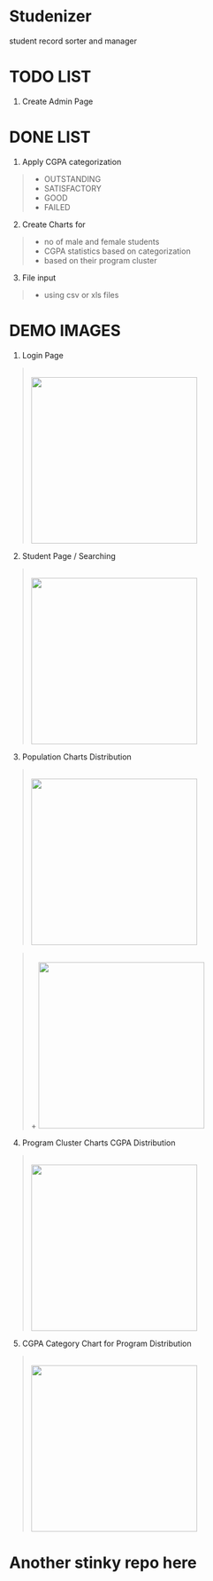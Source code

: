 # Studenizer

student record sorter and manager

# TODO LIST

1. Create Admin Page

# DONE LIST

1. Apply CGPA categorization
> + OUTSTANDING
> + SATISFACTORY
> + GOOD
> + FAILED

2. Create Charts for
> + no of male and female students
> + CGPA statistics based on categorization
> + based on their program cluster

3. File input
> + using csv or xls files

# DEMO IMAGES

1. Login Page

> <br>
> <img height="300px" src="https://github.com/stinkymonkeyph/Studenizer/blob/master/demo/images/login.png"></img>
> <br>

2. Student Page / Searching

> <br>
> <img height="300px" src="https://github.com/stinkymonkeyph/Studenizer/blob/master/demo/images/student.png"></img>
> <br>

3. Population Charts Distribution

> <br>
> <img height="300px" src="https://github.com/stinkymonkeyph/Studenizer/blob/master/demo/images/population_chart_1.png"></img>

> <br>
> + <img height="300px" src="https://github.com/stinkymonkeyph/Studenizer/blob/master/demo/images/population_chart_2.png"></img>
> <br>

4. Program Cluster Charts CGPA Distribution

> <br>
> <img height="300px" src="https://github.com/stinkymonkeyph/Studenizer/blob/master/demo/images/program_cluster_chart.png"></img>

5. CGPA Category Chart for Program Distribution

> <br>
> <img height="300px" src="https://github.com/stinkymonkeyph/Studenizer/blob/master/demo/images/cgpa_cluster_chart.png"></img>
> <br>

# Another stinky repo here
